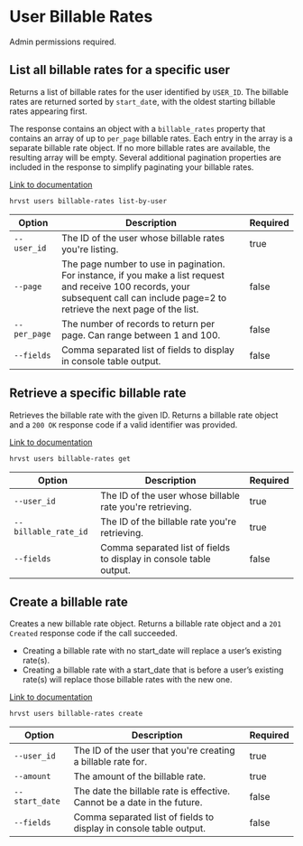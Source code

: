 # User Billable Rates

Admin permissions required.

## List all billable rates for a specific user

Returns a list of billable rates for the user identified by `USER_ID`. The billable rates are returned sorted by `start_dat`e, with the oldest starting billable rates appearing first.

The response contains an object with a `billable_rates` property that contains an array of up to `per_page` billable rates. Each entry in the array is a separate billable rate object. If no more billable rates are available, the resulting array will be empty. Several additional pagination properties are included in the response to simplify paginating your billable rates.

[Link to documentation](https://help.getharvest.com/api-v2/users-api/users/billable-rates/#list-all-billable-rates-for-a-specific-user)

```
hrvst users billable-rates list-by-user
```

| Option       | Description                                                                                                                                                                            | Required |
| ------------ | -------------------------------------------------------------------------------------------------------------------------------------------------------------------------------------- | -------- |
| `--user_id`  | The ID of the user whose billable rates you're listing.                                                                                                                                | true     |
| `--page`     | The page number to use in pagination. For instance, if you make a list request and receive 100 records, your subsequent call can include page=2 to retrieve the next page of the list. | false    |
| `--per_page` | The number of records to return per page. Can range between 1 and 100.                                                                                                                 | false    |
| `--fields`   | Comma separated list of fields to display in console table output.                                                                                                                     | false    |

## Retrieve a specific billable rate

Retrieves the billable rate with the given ID. Returns a billable rate object and a `200 OK` response code if a valid identifier was provided.

[Link to documentation](https://help.getharvest.com/api-v2/users-api/users/billable-rates/#retrieve-a-billable-rate)

```
hrvst users billable-rates get
```

| Option               | Description                                                        | Required |
| -------------------- | ------------------------------------------------------------------ | -------- |
| `--user_id`          | The ID of the user whose billable rate you're retrieving.          | true     |
| `--billable_rate_id` | The ID of the billable rate you're retrieving.                     | true     |
| `--fields`           | Comma separated list of fields to display in console table output. | false    |

## Create a billable rate

Creates a new billable rate object. Returns a billable rate object and a `201 Created` response code if the call succeeded.

- Creating a billable rate with no start_date will replace a user’s existing rate(s).
- Creating a billable rate with a start_date that is before a user’s existing rate(s) will replace those billable rates with the new one.

[Link to documentation](https://help.getharvest.com/api-v2/users-api/users/billable-rates/#create-a-billable-rate)

```
hrvst users billable-rates create
```

| Option         | Description                                                              | Required |
| -------------- | ------------------------------------------------------------------------ | -------- |
| `--user_id`    | The ID of the user that you're creating a billable rate for.             | true     |
| `--amount`     | The amount of the billable rate.                                         | true     |
| `--start_date` | The date the billable rate is effective. Cannot be a date in the future. | false    |
| `--fields`     | Comma separated list of fields to display in console table output.       | false    |
